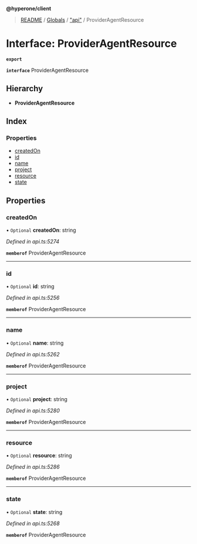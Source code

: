 **@hyperone/client**

> [README](../README.md) / [Globals](../globals.md) / ["api"](../modules/_api_.md) / ProviderAgentResource

# Interface: ProviderAgentResource

**`export`** 

**`interface`** ProviderAgentResource

## Hierarchy

* **ProviderAgentResource**

## Index

### Properties

* [createdOn](_api_.provideragentresource.md#createdon)
* [id](_api_.provideragentresource.md#id)
* [name](_api_.provideragentresource.md#name)
* [project](_api_.provideragentresource.md#project)
* [resource](_api_.provideragentresource.md#resource)
* [state](_api_.provideragentresource.md#state)

## Properties

### createdOn

• `Optional` **createdOn**: string

*Defined in api.ts:5274*

**`memberof`** ProviderAgentResource

___

### id

• `Optional` **id**: string

*Defined in api.ts:5256*

**`memberof`** ProviderAgentResource

___

### name

• `Optional` **name**: string

*Defined in api.ts:5262*

**`memberof`** ProviderAgentResource

___

### project

• `Optional` **project**: string

*Defined in api.ts:5280*

**`memberof`** ProviderAgentResource

___

### resource

• `Optional` **resource**: string

*Defined in api.ts:5286*

**`memberof`** ProviderAgentResource

___

### state

• `Optional` **state**: string

*Defined in api.ts:5268*

**`memberof`** ProviderAgentResource
